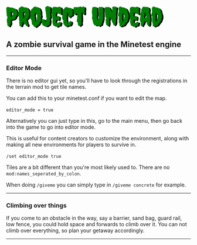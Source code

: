 ![project undead](https://github.com/jordan4ibanez/project_undead/blob/main/menu/header.png?raw=true "project undead")


 ## A zombie survival game in the Minetest engine

---


### Editor Mode

There is no editor gui yet, so you'll have to look through the registrations in the terrain mod to get tile names.

You can add this to your minetest.conf if you want to edit the map.

```editor_mode = true```

Alternatively you can just type in this, go to the main menu, then go back into the game to go into editor mode.

This is useful for content creators to customize the environment, along with making all new environments for players to
survive in.

```/set editor_mode true```

Tiles are a bit different than you're most likely used to. There are no ``mod:names_seperated_by_colon``.

When doing ``/giveme`` you can simply type in ``/giveme concrete`` for example.

---

### Climbing over things

If you come to an obstacle in the way, say a barrier, sand bag, guard rail, low fence, you could hold space and forwards
to climb over it. You can not climb over everything, so plan your getaway accordingly.

---